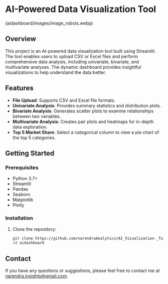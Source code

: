# AI-Powered Data Visualization Tool

(aidashboard/images/image_robots.webp)

## Overview

This project is an AI-powered data visualization tool built using Streamlit. The tool enables users to upload CSV or Excel files and perform comprehensive data analysis, including univariate, bivariate, and multivariate analyses. The dynamic dashboard provides insightful visualizations to help understand the data better.

## Features

- **File Upload**: Supports CSV and Excel file formats.
- **Univariate Analysis**: Provides summary statistics and distribution plots.
- **Bivariate Analysis**: Generates scatter plots to examine relationships between two variables.
- **Multivariate Analysis**: Creates pair plots and heatmaps for in-depth data exploration.
- **Top 5 Market Share**: Select a categorical column to view a pie chart of the top 5 categories.

## Getting Started

### Prerequisites

- Python 3.7+
- Streamlit
- Pandas
- Seaborn
- Matplotlib
- Plotly

### Installation

1. Clone the repository:
   ```sh
   git clone https://github.com/narendraAnalytics/AI_Visualization-_Tool.git
   cd aidashboard


## Contact

If you have any questions or suggestions, please feel free to contact me at [narendra.insights@gmail.com](mailto:narendra.insights@gmail.com).
